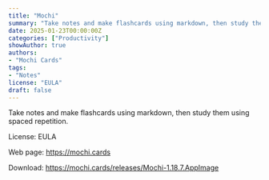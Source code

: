 ```yaml
---
title: "Mochi"
summary: "Take notes and make flashcards using markdown, then study them using spaced repetition."
date: 2025-01-23T00:00:00Z
categories: ["Productivity"]
showAuthor: true
authors:
- "Mochi Cards"
tags: 
- "Notes"
license: "EULA"
draft: false
---
```


Take notes and make flashcards using markdown, then study them using spaced repetition.

License: EULA

Web page: <https://mochi.cards>  

Download: <https://mochi.cards/releases/Mochi-1.18.7.AppImage>

